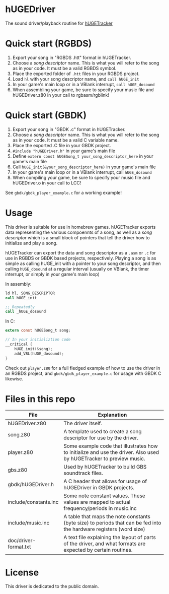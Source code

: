 # hUGEDriver
The sound driver/playback routine for [hUGETracker](https://github.com/SuperDisk/hUGETracker)

# Quick start (RGBDS)
1. Export your song in "RGBDS .htt" format in hUGETracker.
2. Choose a *song descriptor* name. This is what you will refer to the song as in your code. It must be a valid RGBDS symbol.
3. Place the exported folder of `.htt` files in your RGBDS project.
4. Load `hl` with your song descriptor name, and `call hUGE_init`
5. In your game's main loop or in a VBlank interrupt, `call hUGE_dosound`
6. When assembling your game, be sure to specify your music file and hUGEDriver.z80 in your call to rgbasm/rgblink!
# Quick start (GBDK)

1. Export your song in "GBDK .c" format in hUGETracker.
2. Choose a *song descriptor* name. This is what you will refer to the song as in your code. It must be a valid C variable name.
3. Place the exported .C file in your GBDK project.
4. `#include "hUGEDriver.h"` in your game's main file
5. Define `extern const hUGESong_t your_song_descriptor_here` in your game's main file
6. Call `hUGE_init(&your_song_descriptor_here)` in your game's main file
7. In your game's main loop or in a VBlank interrupt, call `hUGE_dosound`
8. When compiling your game, be sure to specify your music file and hUGEDriver.o in your call to LCC!

See `gbdk/gbdk_player_example.c` for a working example!

# Usage

This driver is suitable for use in homebrew games. hUGETracker exports data representing the various compoennts of a song, as well as a *song descriptor* which is a small block of pointers that tell the driver how to initialize and play a song.

hUGETracker can export the data and song descriptor as a `.asm` or `.c` for use in RGBDS or GBDK based projects, respectively. Playing a song is as simple as calling hUGE_init with a pointer to your song descriptor, and then calling `hUGE_dosound` at a regular interval (usually on VBlank, the timer interrupt, or simply in your game's main loop)

In assembly:
```asm
ld hl, SONG_DESCRIPTOR
call hUGE_init

;; Repeatedly
call _hUGE_dosound
```

In C:
```c
extern const hUGESong_t song;

// In your initializtion code
__critical {
    hUGE_init(&song);
    add_VBL(hUGE_dosound);
}
```

Check out `player.z80` for a full fledged example of how to use the driver in an RGBDS project, and `gbdk/gbdk_player_example.c` for usage with GBDK C likewise.

# Files in this repo

| File                  | Explanation                                                                                                         |
|-----------------------|---------------------------------------------------------------------------------------------------------------------|
| hUGEDriver.z80        | The driver itself.                                                                                                  |
| song.z80              | A template used to create a song descriptor for use by the driver.                                                  |
| player.z80            | Some example code that illustrates how to initialize and use the driver. Also used by hUGETracker to preview music. |
| gbs.z80               | Used by hUGETracker to build GBS soundtrack files.                                                                  |
| gbdk/hUGEDriver.h     | A C header that allows for usage of hUGEDriver in GBDK projects.                                                    |
| include/constants.inc | Some note constant values. These values are mapped to actual frequency/periods in music.inc                         |
| include/music.inc     | A table that maps the note constants (byte size) to periods that can be fed into the hardware registers (word size) |
| doc/driver-format.txt | A text file explaining the layout of parts of the driver, and what formats are expected by certain routines.        |

# License

This driver is dedicated to the public domain.
